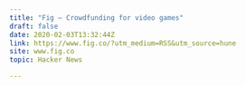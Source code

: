 ```yaml
---
title: "Fig – Crowdfunding for video games"
draft: false
date: 2020-02-03T13:32:44Z
link: https://www.fig.co/?utm_medium=RSS&utm_source=hune
site: www.fig.co
topic: Hacker News  

---
```

